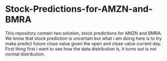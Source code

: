# Stock-Predictions-for-AMZN-and-BMRA
This repository contain two solution, stock predictions for AMZN and BMRA. We know that stock prediction is uncertain but what i am doing here is to try make predict future close value given the open and close value current day. First thing first i want to see how the data distribution is, it turns out is not normal distribution.
